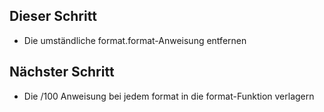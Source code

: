 ## Dieser Schritt
- Die umständliche format.format-Anweisung entfernen

## Nächster Schritt
- Die /100 Anweisung bei jedem format in die format-Funktion verlagern